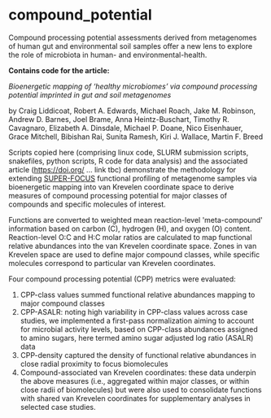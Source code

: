 # compound_potential
Compound processing potential assessments derived from metagenomes of human gut and environmental soil samples offer a new lens to explore the role of microbiota in human- and environmental-health.

**Contains code for the article:**

*Bioenergetic mapping of ‘healthy microbiomes’ via compound processing potential imprinted in gut and soil metagenomes*

by Craig Liddicoat, Robert A. Edwards, Michael Roach, Jake M. Robinson, Andrew D. Barnes, Joel Brame, Anna Heintz-Buschart, Timothy R. Cavagnaro, Elizabeth A. Dinsdale, Michael P. Doane, Nico Eisenhauer, Grace Mitchell, Bibishan Rai, Sunita Ramesh, Kiri J. Wallace, Martin F. Breed

Scripts copied here (comprising linux code, SLURM submission scripts, snakefiles, python scripts, R code for data analysis) and the associated article (https://doi.org/ ... link tbc) demonstrate the methodology for extending [SUPER-FOCUS](https://github.com/metageni/SUPER-FOCUS) functional profiling of metagenome samples via bioenergetic mapping into van Krevelen coordinate space to derive measures of compound processing potential for major classes of compounds and specific molecules of interest.

Functions are converted to weighted mean reaction-level 'meta-compound' information based on carbon (C), hydrogen (H), and oxygen (O) content. Reaction-level O:C and H:C molar ratios are calculated to map functional relative abundances into the van Krevelen coordinate space. Zones in van Krevelen space are used to define major compound classes, while specific molecules correspond to particular van Krevelen coordinates.

Four compound processing potential (CPP) metrics were evaluated:
1. CPP-class values summed functional relative abundances mapping to major compound classes
2. CPP-ASALR: noting high variability in CPP-class values across case studies, we implemented a first-pass normalization aiming to account for microbial activity levels, based on CPP-class abundances assigned to amino sugars, here termed amino sugar adjusted log ratio (ASALR) data
3. CPP-density captured the density of functional relative abundances in close radial proximity to focus biomolecules
4. Compound-associated van Krevelen coordinates: these data underpin the above measures (i.e., aggregated within major classes, or within close radii of biomolecules) but were also used to consolidate functions with shared van Krevelen coordinates for supplementary analyses in selected case studies.
